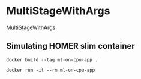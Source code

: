 # MultiStageWithArgs
MultiStageWithArgs

## Simulating HOMER slim container

```console
docker build --tag ml-on-cpu-app .

docker run -it --rm ml-on-cpu-app
```

